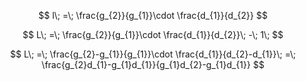 $$
l\; =\; \frac{g_{2}}{g_{1}}\cdot \frac{d_{1}}{d_{2}}
$$

$$
L\; =\; \frac{g_{2}}{g_{1}}\cdot \frac{d_{1}}{d_{2}}\; -\; 1\; $$

$$
L\; =\; \frac{g_{2}-g_{1}}{g_{1}}\cdot \frac{d_{1}}{d_{2}-d_{1}}\; =\; \frac{g_{2}d_{1}-g_{1}d_{1}}{g_{1}d_{2}-g_{1}d_{1}}
$$